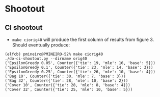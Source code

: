 # Shootout

## CI shootout

 * ```make ciorig40``` will produce the first column of results from figure 3.  Should eventually produce:
 ```console
(elfcb) pmineiro@PMINEIRO-52% make ciorig40
./do-ci-shootout.py --dirname orig40
('EpsilonGreedy 0.05', Counter({'tie': 19, 'mle': 16, 'base': 5}))
('EpsilonGreedy 0.1', Counter({'tie': 23, 'mle': 14, 'base': 3}))
('EpsilonGreedy 0.25', Counter({'tie': 26, 'mle': 10, 'base': 4}))
('Bag 10', Counter({'tie': 30, 'mle': 7, 'base': 3}))
('Bag 32', Counter({'tie': 28, 'mle': 10, 'base': 2}))
('Cover 10', Counter({'tie': 28, 'mle': 8, 'base': 4}))
('Cover 32', Counter({'tie': 25, 'mle': 10, 'base': 5}))
```
